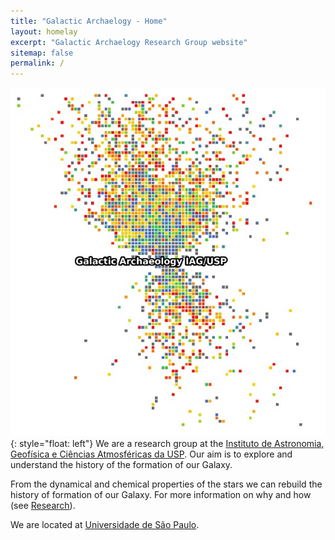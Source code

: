 ```yaml
---
title: "Galactic Archaelogy - Home"
layout: homelay
excerpt: "Galactic Archaelogy Research Group website"
sitemap: false
permalink: /
---
```


![image](/images/Galactic_Archaelogy2.jpeg){: style="float: left"}
We are a research group at the [Instituto de Astronomia, Geofísica e Ciências Atmosféricas da USP](https://www.iag.usp.br/). Our aim is to explore and understand the history of the formation of our Galaxy.

From the dynamical and chemical properties of the stars we can rebuild the history of formation of our Galaxy. For more information on why and how (see [Research](research)).

We are located at [Universidade de São Paulo](https://www5.usp.br/).
